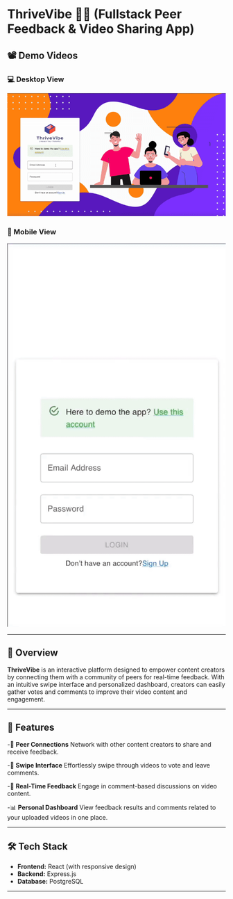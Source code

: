 # ThriveVibe 🎥✨ (Fullstack Peer Feedback & Video Sharing App)

## 📽️ Demo Videos

### 💻 Desktop View

![Desktop Demo](public/gif/desktop.gif)

### 📱 Mobile View

![Mobile Demo](public/gif/mobile.gif)

---

## 🧠 Overview

**ThriveVibe** is an interactive platform designed to empower content creators by connecting them with a community of peers for real-time feedback. With an intuitive swipe interface and personalized dashboard, creators can easily gather votes and comments to improve their video content and engagement.

---

## 🚀 Features

-🤝 **Peer Connections** Network with other content creators to share and receive feedback.

-🔄 **Swipe Interface** Effortlessly swipe through videos to vote and leave comments.

-💬 **Real-Time Feedback** Engage in comment-based discussions on video content.

-📊 **Personal Dashboard** View feedback results and comments related to your uploaded videos in one place.

---

## 🛠️ Tech Stack

- **Frontend:** React (with responsive design)
- **Backend:** Express.js
- **Database:** PostgreSQL

---
